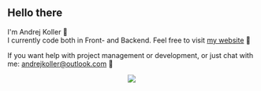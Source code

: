 <body>
<div align="left">
  <h2>Hello there</h2>
</div>
<div>
  <p>I'm Andrej Koller 👋<br>
    I currently code both in Front- and Backend. Feel free to visit <a href="https://www.andrejkoller.com" target="_blank">my website</a> 💭
  </p>
</div>
<div>
  <p>
    If you want help with project management or development, or just chat with me: <a href="mailto:andrejkoller@outlook.com">andrejkoller@outlook.com</a> 📧
  </p>
</div>
<div align="center">
  <p>
    <img src="https://skillicons.dev/icons?i=html,css,js,angular,react,nextjs,threejs,tailwind,bootstrap,dotnet,cs,java,wordpress,wasm)](https://skillicons.dev">
  </p>
</div>
</body>
